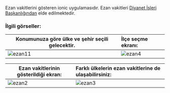 Ezan vakitlerini gösteren ionic uygulamasıdır. Ezan vakitleri [Diyanet İşleri Başkanlığından](http://www.diyanet.gov.tr/) elde edilmektedir.

### İlgili görseller:

|Konumunuza göre ülke ve şehir seçili gelecektir.|İlçe seçme ekranı:|
|----------------------------------------------------------------|:-----------------------|
|![ezan11](https://cloud.githubusercontent.com/assets/937358/17552372/4e006e58-5f08-11e6-9694-9ceaa851c49d.png)|![ezan4](https://cloud.githubusercontent.com/assets/937358/17552816/e4a293d4-5f0a-11e6-9356-17dd17d4f576.png)|

|Ezan vakitlerinin gösterildiği ekran:|Farklı ülkelerin ezan vakitlerine de ulaşabilirsiniz:|
|----------------------------------------------------------------|:-----------------------|
|![ezan2](https://cloud.githubusercontent.com/assets/937358/17552583/6d340f9a-5f09-11e6-9bef-44daa70fbc28.png)|![ezan3](https://cloud.githubusercontent.com/assets/937358/17552451/b79e6f7c-5f08-11e6-9288-5937a48af973.png)|
